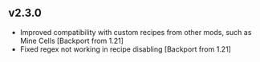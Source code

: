 ## v2.3.0
- Improved compatibility with custom recipes from other mods, such as Mine Cells [Backport from 1.21]
- Fixed regex not working in recipe disabling [Backport from 1.21]